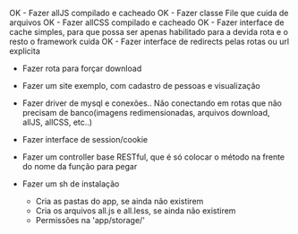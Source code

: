OK	- Fazer allJS compilado e cacheado
OK	- Fazer classe File que cuida de arquivos
OK	- Fazer allCSS compilado e cacheado
OK	- Fazer interface de cache simples, para que possa ser apenas habilitado para a devida rota e o resto o framework cuida
OK	- Fazer interface de redirects pelas rotas ou url explicita



- Fazer rota para forçar download
- Fazer um site exemplo, com cadastro de pessoas e visualização
- Fazer driver de mysql e conexões.. Não conectando em rotas que não precisam de banco(imagens redimensionadas, arquivos download, allJS, allCSS, etc..)
- Fazer interface de session/cookie
- Fazer um controller base RESTful, que é só colocar o método na frente do nome da função para pegar

- Fazer um sh de instalação
	- Cria as pastas do app, se ainda não existirem
	- Cria os arquivos all.js e all.less, se ainda não existirem
	- Permissões na 'app/storage/'